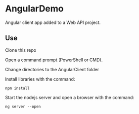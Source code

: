# AngularDemo

Angular client app added to a Web API project.

## Use

Clone this repo

Open a command prompt (PowerShell or CMD).

Change directories to the AngularClient folder

Install libraries with the command:

    npm install

Start the nodejs server and open a browser with the command:

    ng server --open
